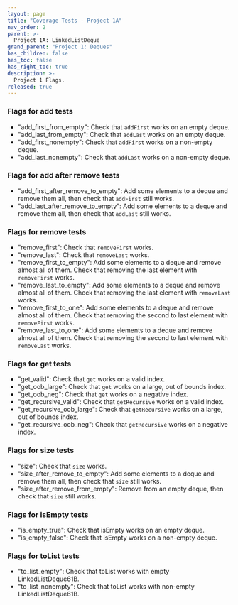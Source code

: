 ```yaml
---
layout: page
title: "Coverage Tests - Project 1A"
nav_order: 2
parent: >-
  Project 1A: LinkedListDeque
grand_parent: "Project 1: Deques"
has_children: false
has_toc: false
has_right_toc: true
description: >-
  Project 1 Flags.
released: true
---
```


### Flags for add tests

- "add_first_from_empty": Check that `addFirst` works on an empty deque.
- "add_last_from_empty": Check that `addLast` works on an empty deque.
- "add_first_nonempty": Check that `addFirst` works on a non-empty deque.
- "add_last_nonempty": Check that `addLast` works on a non-empty deque.

### Flags for add after remove tests

- "add_first_after_remove_to_empty": Add some elements to a deque and remove them all, then check that `addFirst` still works.
- "add_last_after_remove_to_empty": Add some elements to a deque and remove them all, then check that `addLast` still works.

### Flags for remove tests

- "remove_first": Check that `removeFirst` works.
- "remove_last": Check that `removeLast` works.
- "remove_first_to_empty": Add some elements to a deque and remove almost all of them. Check that removing the last element with `removeFirst` works.
- "remove_last_to_empty": Add some elements to a deque and remove almost all of them. Check that removing the last element with `removeLast` works.
- "remove_first_to_one": Add some elements to a deque and remove almost all of them. Check that removing the second to last element with `removeFirst` works.
- "remove_last_to_one": Add some elements to a deque and remove almost all of them. Check that removing the second to last element with `removeLast` works.

### Flags for get tests

- "get_valid": Check that `get` works on a valid index.
- "get_oob_large": Check that `get` works on a large, out of bounds index.
- "get_oob_neg": Check that `get` works on a negative index.
- "get_recursive_valid": Check that `getRecursive` works on a valid index.
- "get_recursive_oob_large": Check that `getRecursive` works on a large, out of bounds index.
- "get_recursive_oob_neg": Check that `getRecursive` works on a negative index.

### Flags for size tests

- "size": Check that `size` works.
- "size_after_remove_to_empty": Add some elements to a deque and remove them all, then check that `size` still works.
- "size_after_remove_from_empty": Remove from an empty deque, then check that `size` still works.

### Flags for isEmpty tests

- "is_empty_true": Check that isEmpty works on an empty deque.
- "is_empty_false": Check that isEmpty works on a non-empty deque.

### Flags for toList tests

- "to_list_empty": Check that toList works with empty LinkedListDeque61B.
- "to_list_nonempty": Check that toList works with non-empty LinkedListDeque61B.
